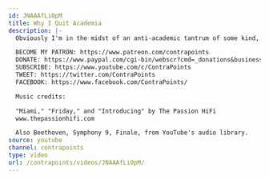 ```yaml
---
id: JNAAAfLi0pM
title: Why I Quit Academia
description: |-
  Obviously I'm in the midst of an anti-academic tantrum of some kind, so consider that when deciding how seriously to take this. On the other hand, my tantrum is based on years of experience.

  BECOME MY PATRON: https://www.patreon.com/contrapoints
  DONATE: https://www.paypal.com/cgi-bin/webscr?cmd=_donations&business=QAXL4AUZAQY7C&lc=US&item_name=ContraPoints&currency_code=USD&bn=PP%2dDonationsBF%3abtn_donateCC_LG%2egif%3aNonHosted
  SUBSCRIBE: https://www.youtube.com/c/ContraPoints
  TWEET: https://twitter.com/ContraPoints
  FACEBOOK: https://www.facebook.com/ContraPoints/

  Music credits:

  "Miami," "Friday," and "Introducing" by The Passion HiFi
  www.thepassionhifi.com

  Also Beethoven, Symphony 9, Finale, from YouTube's audio library.
source: youtube
channel: contrapoints
type: video
url: /contrapoints/videos/JNAAAfLi0pM/
---
```

